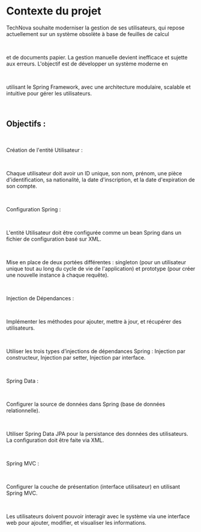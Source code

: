 # Contexte du projet
TechNova souhaite moderniser la gestion de ses utilisateurs, qui repose actuellement sur un système obsolète à base de feuilles de calcul

​

et de documents papier. La gestion manuelle devient inefficace et sujette aux erreurs. L'objectif est de développer un système moderne en

​

utilisant le Spring Framework, avec une architecture modulaire, scalable et intuitive pour gérer les utilisateurs.

​

## Objectifs :

​

Création de l'entité Utilisateur :

​

Chaque utilisateur doit avoir un ID unique, son nom, prénom, une pièce d'identification, sa nationalité, la date d'inscription, et la date d'expiration de son compte.

​

Configuration Spring :

​

L'entité Utilisateur doit être configurée comme un bean Spring dans un fichier de configuration basé sur XML.

​

Mise en place de deux portées différentes : singleton (pour un utilisateur unique tout au long du cycle de vie de l'application) et prototype (pour créer une nouvelle instance à chaque requête).

​

Injection de Dépendances :

​

Implémenter les méthodes pour ajouter, mettre à jour, et récupérer des utilisateurs.

​

Utiliser les trois types d’injections de dépendances Spring : Injection par constructeur, Injection par setter, Injection par interface.

​

Spring Data :

​

Configurer la source de données dans Spring (base de données relationnelle).

​

Utiliser Spring Data JPA pour la persistance des données des utilisateurs. La configuration doit être faite via XML.

​

Spring MVC :

​

Configurer la couche de présentation (interface utilisateur) en utilisant Spring MVC.

​

Les utilisateurs doivent pouvoir interagir avec le système via une interface web pour ajouter, modifier, et visualiser les informations.
